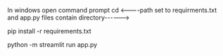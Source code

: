 In windows open command prompt
cd <----path set to requirments.txt and app.py files contain directory------>

pip install -r requirements.txt

python -m streamlit run app.py
